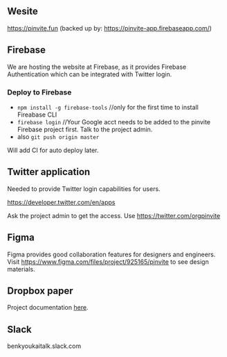 ## Wesite 
https://pinvite.fun (backed up by: https://pinvite-app.firebaseapp.com/)

## Firebase
We are hosting the website at Firebase, as it provides Firebase Authentication which can be integrated with Twitter login.

### Deploy to Firebase

- `npm install -g firebase-tools` //only for the first time to install Fireabase CLI
- `firebase login` //Your Google acct needs to be added to the pinvite Firebase project first. Talk to the project admin.
- also `git push origin master`

Will add CI for auto deploy later.

## Twitter application

Needed to provide Twitter login capabilities for users.

https://developer.twitter.com/en/apps

Ask the project admin to get the access. Use https://twitter.com/orgpinvite

## Figma

Figma provides good collaboration features for designers and engineers. Visit https://www.figma.com/files/project/925165/pinvite to see design materials.

## Dropbox paper

Project documentation [here](https://paper.dropbox.com/doc/pinvite--AOY9I7GCHKeb0MiguWxrivckAQ-p7UQqhTQwPmuiylVsIPYe).

## Slack

benkyoukaitalk.slack.com
